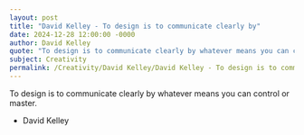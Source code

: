 ```yaml
---
layout: post
title: "David Kelley - To design is to communicate clearly by"
date: 2024-12-28 12:00:00 -0000
author: David Kelley
quote: "To design is to communicate clearly by whatever means you can control or master."
subject: Creativity
permalink: /Creativity/David Kelley/David Kelley - To design is to communicate clearly by
---
```


To design is to communicate clearly by whatever means you can control or master.

- David Kelley
